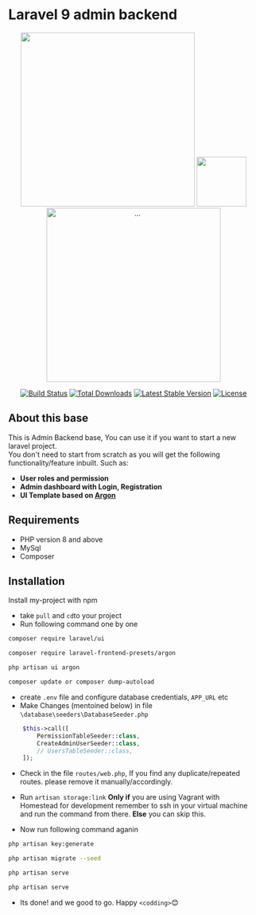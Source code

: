 # Laravel 9 admin backend

<p align="center">
 <a href="https://laravel.com" target="_blank"><img src="https://raw.githubusercontent.com/laravel/art/master/logo-lockup/5%20SVG/2%20CMYK/1%20Full%20Color/laravel-logolockup-cmyk-red.svg" width="350"></a> <a href="javaxcript:void(0)">
     <a href="https://spatie.be/" target="_blank"><img src="https://cdn.learnku.com/uploads/avatars/25700_1530502088.png" width="100"></a> <a href="javaxcript:void(0)">
 <a class="navbar-brand pt-0" href="https://www.creative-tim.com/live/argon-dashboard-laravel">
<img src="https://argon-dashboard-laravel.creative-tim.com/argon/img/brand/blue.png" width="350" class="navbar-brand-img" alt="...">
</a>
 </p>

<p align="center">
<a href="https://travis-ci.org/laravel/framework"><img src="https://travis-ci.org/laravel/framework.svg" alt="Build Status"></a>
<a href="https://packagist.org/packages/laravel/framework"><img src="https://img.shields.io/packagist/dt/laravel/framework" alt="Total Downloads"></a>
<a href="https://packagist.org/packages/laravel/framework"><img src="https://img.shields.io/packagist/v/laravel/framework" alt="Latest Stable Version"></a>
<a href="https://packagist.org/packages/laravel/framework"><img src="https://img.shields.io/packagist/l/laravel/framework" alt="License"></a>
</p>

## About this base

This is Admin Backend base, You can use it if you want to start a new laravel project.<br>
You don't need to start from scratch as you will get the following functionality/feature inbuilt.
Such as:

- **User roles and permission**
- **Admin dashboard with Login, Registration**
- **UI Template based on  [Argon](https://www.creative-tim.com/live/argon-dashboard-laravel)**

## Requirements

- PHP version 8 and above
- MySql
- Composer

## Installation

Install my-project with npm

- take `pull` and `cd`to your project
- Run following command one by one

```sh
composer require laravel/ui
```

```sh
composer require laravel-frontend-presets/argon
```

```sh
php artisan ui argon
```

```sh
composer update or composer dump-autoload
```

- create `.env` file and configure database credentials, `APP_URL` etc
- Make Changes (mentoined below) in file `\database\seeders\DatabaseSeeder.php`

```php
    $this->call([
        PermissionTableSeeder::class,
        CreateAdminUserSeeder::class,
        // UsersTableSeeder::class,
    ]);
```

- Check in the file `routes/web.php`, If you find any duplicate/repeated routes. please remove it manually/accordingly.
- Run `artisan storage:link` **Only if** you are using Vagrant with Homestead for development remember to ssh in your virtual machine and run the command from there. **Else** you can skip this.

- Now run following command aganin

```sh
php artisan key:generate
```

```sh
php artisan migrate --seed
```

```sh
php artisan serve
```

```sh
php artisan serve
```

- Its done! and we good to go. Happy `<codding>`😊
